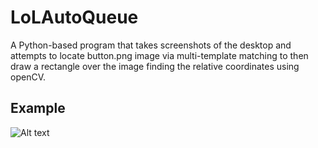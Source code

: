 # LoLAutoQueue
A Python-based program that takes screenshots of the desktop and attempts to locate button.png image via multi-template matching to then draw a rectangle over the image finding the relative coordinates using openCV.
## Example
![Alt text](https://i.imgur.com/apMBdqn.png)
